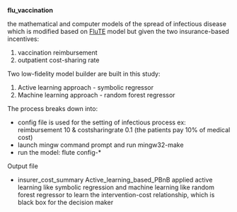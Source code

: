 **flu_vaccination**

the mathematical and computer models of the spread of infectious disease which is modified based on [FluTE](https://www.cs.unm.edu/~dlchao/flute/) model but given the two insurance-based incentives:

1.	vaccination reimbursement
2.	outpatient cost-sharing rate

Two low-fidelity model builder are built in this study:

1.	Active learning approach - symbolic regressor
2.	Machine learning approach - random forest regressor

The process breaks down into:

- config file is used for the setting of infectious process ex: reimbursement 10 & costsharingrate 0.1 (the patients pay 10% of medical cost)
- launch mingw command prompt and run mingw32-make
- run the model: flute config-*

Output file
- insurer_cost_summary Active_learning_based_PBnB applied active learning like symbolic regression and machine learning like random forest regressor to learn the intervention-cost relationship, which is black box for the decision maker
